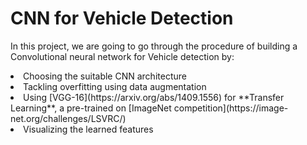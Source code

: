 # CNN for Vehicle Detection

In this project, we are going to go through the procedure of building a Convolutional neural network for Vehicle detection by: 
<li>Choosing the suitable CNN architecture</li> 
<li>Tackling overfitting using data augmentation</li>
<li>Using [VGG-16](https://arxiv.org/abs/1409.1556) for **Transfer Learning**, a pre-trained on [ImageNet competition](https://image-net.org/challenges/LSVRC/)</li>
<li>Visualizing the learned features</li>
